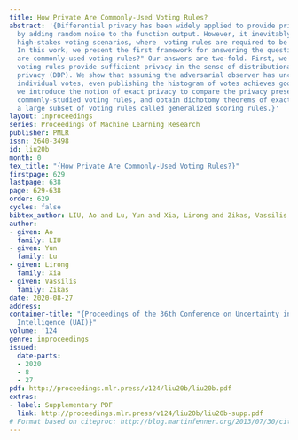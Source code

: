 ```yaml
---
title: How Private Are Commonly-Used Voting Rules?
abstract: '{Differential privacy has been widely applied to provide privacy guarantees
  by adding random noise to the function output. However, it inevitably fails in many
  high-stakes voting scenarios, where  voting rules are required to be deterministic.
  In this work, we present the first framework for answering the question:“How private
  are commonly-used voting rules?" Our answers are two-fold. First, we show that deterministic
  voting rules provide sufficient privacy in the sense of distributional differential
  privacy (DDP). We show that assuming the adversarial observer has uncertainty about
  individual votes, even publishing the histogram of votes achieves good DDP. Second,
  we introduce the notion of exact privacy to compare the privacy preserved in various
  commonly-studied voting rules, and obtain dichotomy theorems of exact DDP within
  a large subset of voting rules called generalized scoring rules.}'
layout: inproceedings
series: Proceedings of Machine Learning Research
publisher: PMLR
issn: 2640-3498
id: liu20b
month: 0
tex_title: "{How Private Are Commonly-Used Voting Rules?}"
firstpage: 629
lastpage: 638
page: 629-638
order: 629
cycles: false
bibtex_author: LIU, Ao and Lu, Yun and Xia, Lirong and Zikas, Vassilis
author:
- given: Ao
  family: LIU
- given: Yun
  family: Lu
- given: Lirong
  family: Xia
- given: Vassilis
  family: Zikas
date: 2020-08-27
address: 
container-title: "{Proceedings of the 36th Conference on Uncertainty in Artificial
  Intelligence (UAI)}"
volume: '124'
genre: inproceedings
issued:
  date-parts:
  - 2020
  - 8
  - 27
pdf: http://proceedings.mlr.press/v124/liu20b/liu20b.pdf
extras:
- label: Supplementary PDF
  link: http://proceedings.mlr.press/v124/liu20b/liu20b-supp.pdf
# Format based on citeproc: http://blog.martinfenner.org/2013/07/30/citeproc-yaml-for-bibliographies/
---
```

